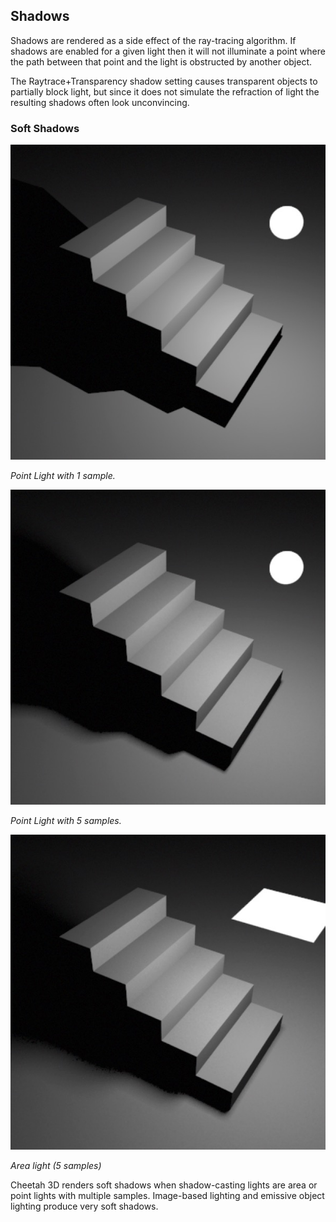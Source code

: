 ## Shadows

Shadows are rendered as a side effect of the ray-tracing algorithm. If shadows are enabled for a given light then it will not illuminate a point where the path between that point and the light is obstructed by another object.

The Raytrace+Transparency shadow setting causes transparent objects to partially block light, but since it does not simulate the refraction of light the resulting shadows often look unconvincing.

### Soft Shadows

![](pastedGraphic-444.jpg)

*Point Light with 1 sample.*

![](pastedGraphic-445.jpg)

*Point Light with 5 samples.*

![](pastedGraphic-446.jpg)

*Area light (5 samples)*

Cheetah 3D renders soft shadows when shadow-casting lights are area or point lights with multiple samples. Image-based lighting and emissive object lighting produce very soft shadows.

